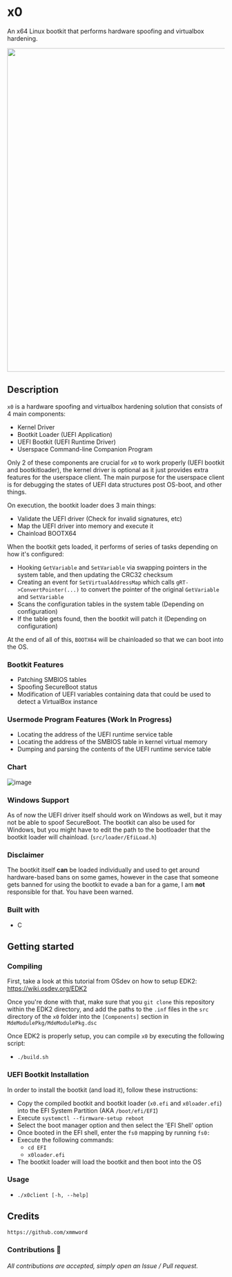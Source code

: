 # x0
An x64 Linux bootkit that performs hardware spoofing and virtualbox hardening.

<div align="center">
    <img src=https://user-images.githubusercontent.com/105472509/207756908-b8fd715f-268a-4e44-8513-df881cc90d39.png width="750px"><br>
</div>

## Description
`x0` is a hardware spoofing and virtualbox hardening solution that consists of 4 main components:
- Kernel Driver
- Bootkit Loader (UEFI Application)
- UEFI Bootkit (UEFI Runtime Driver)
- Userspace Command-line Companion Program

Only 2 of these components are crucial for `x0` to work properly (UEFI bootkit and bootkitloader), the kernel driver is optional as it just provides extra features for the userspace client. The main purpose for the userspace client is for debugging the states of UEFI data structures post OS-boot, and other things.

On execution, the bootkit loader does 3 main things:
- Validate the UEFI driver (Check for invalid signatures, etc)
- Map the UEFI driver into memory and execute it
- Chainload BOOTX64

When the bootkit gets loaded, it performs of series of tasks depending on how it's configured:
- Hooking `GetVariable` and `SetVariable` via swapping pointers in the system table, and then updating the CRC32 checksum
- Creating an event for `SetVirtualAddressMap` which calls `gRT->ConvertPointer(...)` to convert the pointer of the original `GetVariable` and `SetVariable`
- Scans the configuration tables in the system table    (Depending on configuration)
- If the table gets found, then the bootkit will patch it (Depending on configuration)

At the end of all of this, `BOOTX64` will be chainloaded so that we can boot into the OS.

### Bootkit Features
- Patching SMBIOS tables
- Spoofing SecureBoot status
- Modification of UEFI variables containing data that could be used to detect a VirtualBox instance

### Usermode Program Features (Work In Progress)
- Locating the address of the UEFI runtime service table
- Locating the address of the SMBIOS table in kernel virtual memory
- Dumping and parsing the contents of the UEFI runtime service table

### Chart
![image](https://user-images.githubusercontent.com/105472509/205988550-80a6d34f-fdde-4a12-aa56-af762e9e353e.png)

### Windows Support
As of now the UEFI driver itself should work on Windows as well, but it may not be able to spoof SecureBoot. The bootkit can also be used for Windows, but you might have to edit the path to the bootloader that the bootkit loader will chainload. (`src/loader/EfiLoad.h`)

### Disclaimer
The bootkit itself **can** be loaded individually and used to get around hardware-based bans on some games, however in the case that someone gets banned for using the bootkit to evade a ban for a game, I am **not** responsible for that. You have been warned.

### Built with
- C

## Getting started
### Compiling
First, take a look at this tutorial from OSdev on how to setup EDK2: https://wiki.osdev.org/EDK2

Once you're done with that, make sure that you `git clone` this repository within the EDK2 directory, and add
the paths to the `.inf` files in the `src` directory of the `x0` folder into the `[Components]` section in `MdeModulePkg/MdeModulePkg.dsc`

Once EDK2 is properly setup, you can compile `x0` by executing the following script:
- `./build.sh`

### UEFI Bootkit Installation
In order to install the bootkit (and load it), follow these instructions:
- Copy the compiled bootkit and bootkit loader (`x0.efi` and `x0loader.efi`) into the EFI System Partition (AKA `/boot/efi/EFI`)
- Execute `systemctl --firmware-setup reboot`
- Select the boot manager option and then select the 'EFI Shell' option
- Once booted in the EFI shell, enter the `fs0` mapping by running `fs0:`
- Execute the following commands:
    * `cd EFI`
    * `x0loader.efi`
- The bootkit loader will load the bootkit and then boot into the OS

### Usage
- `./x0client [-h, --help]`

## Credits
```
https://github.com/xmmword
```
### Contributions 🎉
###### All contributions are accepted, simply open an Issue / Pull request.
